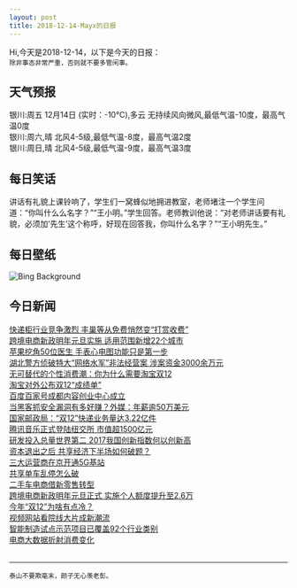```yaml
---
layout: post
title: 2018-12-14-Mayx的日报
---
```


Hi,今天是2018-12-14，以下是今天的日报：<br><small>
除非事态非常严重，否则就不要多管闲事。</small><!--more-->
## 天气预报
银川:周五 12月14日 (实时：-10℃),多云 无持续风向微风,最低气温-10度，最高气温0度<br>银川:周六,晴 北风4-5级,最低气温-8度，最高气温2度<br>银川:周日,晴 北风4-5级,最低气温-9度，最高气温3度
## 每日笑话
讲话有礼貌上课铃响了，学生们一窝蜂似地拥进教室，老师堵注一个学生问道：“你叫什么么名字？”“王小明。”学生回答。老师教训他说：“对老师讲话要有礼貌，必须加‘先生’这个称呼，好现在回答我，你叫什么名字？”“王小明先生。”
## 每日壁纸
![Bing Background](https://cn.bing.com/az/hprichbg/rb/ReykjavikYuleLads_EN-US11288116047_1920x1080.jpg "Reykjavik on the second night of the Yule Lads (© Arctic-Images/Corbis Documentary/Getty Images)")
## 今日新闻

[快递柜行业竞争激烈 丰巢等从免费悄然变“打赏收费”](http://it.people.com.cn/n1/2018/1213/c1009-30465843.html)   
[跨境电商新政明年元旦实施 适用范围新增22个城市](http://it.people.com.cn/n1/2018/1213/c1009-30465414.html)   
[苹果挖角50位医生 手表心电图功能只是第一步](http://it.people.com.cn/n1/2018/1213/c1009-30465418.html)   
[湖北警方侦破特大“网络水军”非法经营案 涉案资金3000余万元](http://it.people.com.cn/n1/2018/1213/c1009-30465433.html)   
[无可替代的个性消费潮：你为什么需要淘宝双12](http://it.people.com.cn/n1/2018/1213/c1009-30465162.html)   
[淘宝对外公布双12“成绩单”](http://it.people.com.cn/n1/2018/1213/c1009-30464862.html)   
[百度百家号成都内容创业中心成立](http://it.people.com.cn/n1/2018/1213/c1009-30464864.html)   
[当黑客抓安全漏洞有多好赚？外媒：年薪逾50万美元](http://it.people.com.cn/n1/2018/1213/c1009-30464876.html)   
[国家邮政局：“双12”快递业务量达3.22亿件](http://it.people.com.cn/n1/2018/1213/c1009-30464804.html)   
[腾讯音乐正式登陆纽交所 市值超1500亿元](http://it.people.com.cn/n1/2018/1213/c1009-30463704.html)   
[研发投入总量世界第二 2017我国创新指数何以创新高](http://it.people.com.cn/n1/2018/1213/c1009-30463758.html)   
[资本退出之后 共享经济下半场如何破题？](http://it.people.com.cn/n1/2018/1213/c1009-30463352.html)   
[三大运营商在京开通5G基站](http://it.people.com.cn/n1/2018/1213/c1009-30463534.html)   
[共享单车乱停怎么破](http://it.people.com.cn/n1/2018/1213/c1009-30463629.html)   
[二手车电商借新零售转型](http://it.people.com.cn/n1/2018/1213/c1009-30463623.html)   
[跨境电商新政明年元旦正式 实施个人额度提升至2.6万](http://it.people.com.cn/n1/2018/1213/c1009-30463619.html)   
[今年“双12”为啥有点冷？](http://it.people.com.cn/n1/2018/1213/c1009-30463702.html)   
[视频网站看院线大片成新潮流](http://it.people.com.cn/n1/2018/1213/c1009-30463527.html)   
[智能制造试点示范项目已覆盖92个行业类别](http://it.people.com.cn/n1/2018/1213/c1009-30463487.html)   
[电商大数据折射消费变化](http://it.people.com.cn/n1/2018/1213/c1009-30463467.html)   
<br />

***

<small>泰山不要欺毫末，颜子无心羡老彭。</small>
